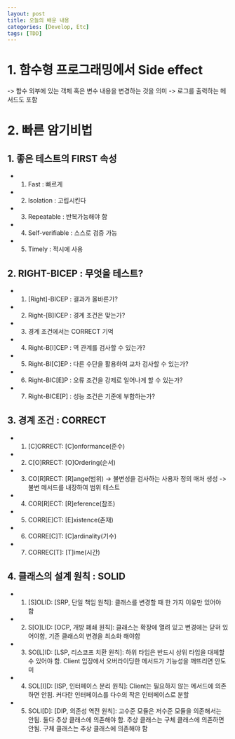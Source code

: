 ```yaml
---
layout: post
title: 오늘의 배운 내용
categories: [Develop, Etc]
tags: [TDD]
---
```


# 1. 함수형 프로그래밍에서 Side effect
-> 함수 외부에 있는 객체 혹은 변수 내용을 변경하는 것을 의미
-> 로그를 출력하는 메서드도 포함

# 2. 빠른 암기비법
## 1. 좋은 테스트의 FIRST 속성
- 1. Fast : 빠르게
- 2. Isolation : 고립시킨다
- 3. Repeatable : 반복가능해야 함
- 4. Self-verifiable : 스스로 검증 가능
- 5. Timely : 적시에 사용

## 2. RIGHT-BICEP : 무엇을 테스트?
- 1. [Right]-BICEP : 결과가 올바른가?
- 2. Right-[B]ICEP : 경계 조건은 맞는가?
- 3. 경계 조건에서는 CORRECT 기억
- 4. Right-B[I]CEP : 역 관계를 검사할 수 있는가?
- 5. Right-BI[C]EP : 다른 수단을 활용하여 교차 검사할 수 있는가?
- 6. Right-BIC[E]P : 오류 조건을 강제로 일어나게 할 수 있는가?
- 7. Right-BICE[P] : 성능 조건은 기준에 부합하는가?

## 3. 경계 조건 : CORRECT
- 1. [C]ORRECT: [C]onformance(준수)
- 2. C[O]RRECT: [O]Ordering(순서)
- 3. CO[R]RECT: [R]ange(범위)
-> 불변성을 검사하는 사용자 정의 매처 생성
-> 불변 메서드를 내장하여 범위 테스트
- 4. COR[R]ECT: [R]eference(참조)
- 5. CORR[E]CT: [E]xistence(존재)
- 6. CORRE[C]T: [C]ardinality(기수)
- 7. CORREC[T]: [T]ime(시간)

## 4. 클래스의 설계 원칙 : SOLID
- 1. [S]OLID: [SRP, 단일 책임 원칙]: 클래스를 변경할 때 한 가지 이유만 있어야 함
- 2. S[O]LID: [OCP, 개방 폐쇄 원칙]: 클래스는 확장에 열려 있고 변경에는 닫혀 있어야함, 기존 클래스의 변경을 최소화 해야함
- 3. SO[L]ID: [LSP, 리스코프 치환 원칙]: 하위 타입은 반드시 상위 타입을 대체할 수 있어야 함. Client 입장에서 오버라이딩한 메서드가 기능성을 깨뜨리면 안도미
- 4. SOL[I]D: [ISP, 인터페이스 분리 원칙]: Client는 필요하지 않는 메서드에 의존하면 안됨. 커다란 인터페이스를 다수의 작은 인터페이스로 분할
- 5. SOLI[D]: [DIP, 의존성 역전 원칙]: 고수준 모듈은 저수준 모듈을 의존해서는 안됨. 둘다 추상 클래스에 의존해야 함. 추상 클래스는 구체 클래스에 의존하면 안됨. 구체 클래스는 추상 클래스에 의존해야 함
